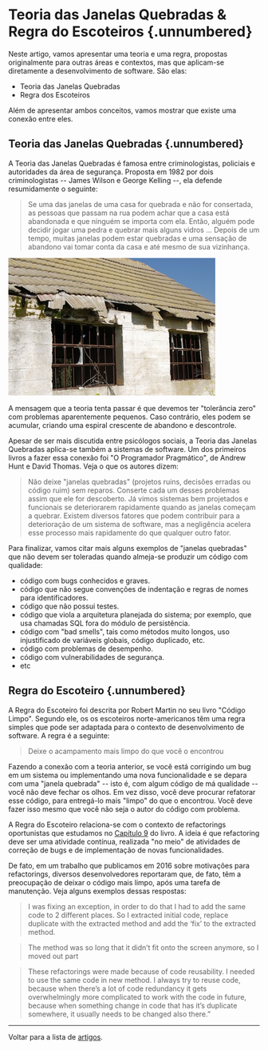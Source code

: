 
# Teoria das Janelas Quebradas & Regra do Escoteiros {.unnumbered}

Neste artigo, vamos apresentar uma teoria e uma regra, propostas
originalmente para outras áreas e contextos, mas que
aplicam-se diretamente a desenvolvimento de software. São
elas:

* Teoria das Janelas Quebradas
* Regra dos Escoteiros

Além de apresentar ambos conceitos, vamos mostrar 
que existe uma conexão entre eles.

## Teoria das Janelas Quebradas {.unnumbered}

A Teoria das Janelas Quebradas é famosa entre criminologistas, 
policiais e autoridades da área de segurança. Proposta em 1982 
por dois criminologistas -- James Wilson e George Kelling --, 
ela defende resumidamente o seguinte:

> Se uma das janelas de uma casa for quebrada e não for consertada, 
as pessoas que passam na rua podem achar que a casa está abandonada 
e que ninguém se importa com ela. Então, alguém pode decidir jogar 
uma pedra e quebrar mais alguns vidros ... Depois de um tempo,
muitas janelas podem estar quebradas e uma sensação de abandono 
vai tomar conta da casa e até mesmo de sua vizinhança.

![](./figs/broken-windows.jpg)

A mensagem que a teoria tenta passar é que devemos ter "tolerância zero" 
com problemas aparentemente pequenos. Caso contrário, eles podem se acumular, 
criando uma espiral crescente de abandono e descontrole.

Apesar de ser mais discutida entre psicólogos sociais, a Teoria
das Janelas Quebradas aplica-se também a sistemas de software. Um dos
primeiros livros a fazer essa conexão foi "O Programador Pragmático",
de Andrew Hunt e David Thomas. Veja o que os autores dizem:

> Não deixe "janelas quebradas" (projetos ruins, decisões erradas ou código ruim) 
sem reparos. Conserte cada um desses problemas assim que ele for descoberto. 
Já vimos sistemas bem projetados e funcionais se deteriorarem rapidamente 
quando as janelas começam a quebrar. Existem diversos fatores que podem 
contribuir para a deterioração de um sistema de software, mas a 
negligência acelera esse processo mais rapidamente do que qualquer outro fator.

Para finalizar, vamos citar mais alguns exemplos de "janelas quebradas" que não
devem ser toleradas quando almeja-se produzir um código com qualidade:

* código com bugs conhecidos e graves.
* código que não segue convenções de indentação e regras de nomes para identificadores.
* código que não possui testes.
* código que viola a arquitetura planejada do sistema; por exemplo, que usa chamadas SQL fora do módulo de persistência.
* código com "bad smells", tais como métodos muito longos, uso injustificado de variáveis globais, código duplicado, etc.
* código com problemas de desempenho.
* código com vulnerabilidades de segurança.
* etc

## Regra do Escoteiro {.unnumbered}

A Regra do Escoteiro foi descrita por Robert Martin no seu livro "Código Limpo". 
Segundo ele, os os escoteiros norte-americanos têm uma regra simples que pode 
ser adaptada para o contexto de desenvolvimento de software. A regra é a seguinte:

> Deixe o acampamento mais limpo do que você o encontrou

Fazendo a conexão com a teoria anterior, se você está corrigindo um bug em um sistema 
ou implementando uma nova funcionalidade e se depara com uma "janela quebrada" -- 
isto é, com algum código de má qualidade -- você não deve fechar os olhos. Em vez disso, 
você deve procurar refatorar esse código, para entregá-lo mais "limpo" do que o encontrou.
Você deve fazer isso mesmo que você não seja o autor do código com problema.

A Regra do Escoteiro relaciona-se com o contexto de refactorings oportunistas que
estudamos no <a href="https://engsoftmoderna.info/cap9.html">Capítulo 9</a> do livro. A ideia é que refactoring deve ser uma atividade
contínua, realizada "no meio" de atividades de correção de bugs e de implementação
de novas funcionalidades. 

De fato, em um trabalho que publicamos em 2016 sobre motivações para refactorings,
diversos desenvolvedores reportaram que, de fato, têm a preocupação de deixar
o código mais limpo, após uma tarefa de manutenção. Veja alguns exemplos
dessas respostas:

> I was fixing an exception, in order to do that I had to add
the same code to 2 different places. So I extracted initial
code, replace duplicate with the extracted method and add
the ‘fix’ to the extracted method.

> The method was so long that it didn’t fit onto the screen
anymore, so I moved out part

> These refactorings were made because of code reusability. I
needed to use the same code in new method. I always try to
reuse code, because when there’s a lot of code redundancy it
gets overwhelmingly more complicated to work with the code
in future, because when something change in code that has
it’s duplicate somewhere, it usually needs to be changed also
there.”
* * * 

Voltar para a lista de [artigos](./artigos.html).
